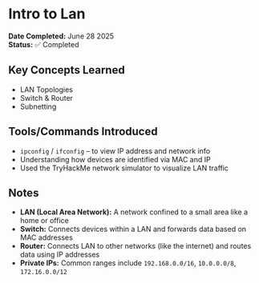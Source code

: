 # Intro to Lan

**Date Completed:** June 28 2025  
**Status:** ✅ Completed

## Key Concepts Learned

- LAN Topologies
- Switch & Router
- Subnetting

## Tools/Commands Introduced

- `ipconfig` / `ifconfig` – to view IP address and network info
- Understanding how devices are identified via MAC and IP
- Used the TryHackMe network simulator to visualize LAN traffic

## Notes

- **LAN (Local Area Network):** A network confined to a small area like a home or office
- **Switch:** Connects devices within a LAN and forwards data based on MAC addresses
- **Router:** Connects LAN to other networks (like the internet) and routes data using IP addresses
- **Private IPs:** Common ranges include `192.168.0.0/16`, `10.0.0.0/8`, `172.16.0.0/12`
